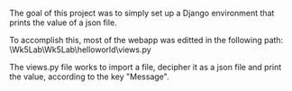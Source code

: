 The goal of this project was to simply set up a Django environment that prints the value of a json file.

To accomplish this, most of the webapp was editted in the following path: \Wk5Lab\Wk5Lab\helloworld\views.py

The views.py file works to import a file, decipher it as a json file and print the value, according to the key "Message".